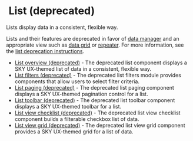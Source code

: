                  

 List (deprecated)
=================

Lists display data in a consistent, flexible way.

Lists and their features are deprecated in favor of [data manager](/skyux/components/data-manager.md) and an appropriate view such as [data grid](/skyux/components/data-grid.md) or [repeater](/skyux/components/repeater.md). For more information, see the [list deprecation instructions](/skyux/learn/develop/deprecation/list.md).

- [List overview (deprecated)](/skyux/components/list-overview.md) - The deprecated list component displays a SKY UX-themed list of data in a consistent, flexible way.
- [List filters (deprecated)](/skyux/components/list-filters.md) - The deprecated list filters module provides components that allow users to select filter criteria.
- [List paging (deprecated)](/skyux/components/list-paging.md) - The deprecated list paging component displays a SKY UX-themed pagination control for a list.
- [List toolbar (deprecated)](/skyux/components/list-toolbar.md) - The deprecated list toolbar component displays a SKY UX-themed toolbar for a list.
- [List view checklist (deprecated)](/skyux/components/list-view-checklist.md) - The deprecated list view checklist component builds a filterable checkbox list of data.
- [List view grid (deprecated)](/skyux/components/list-view-grid.md) - The deprecated list view grid component provides a SKY UX-themed grid for a list of data.